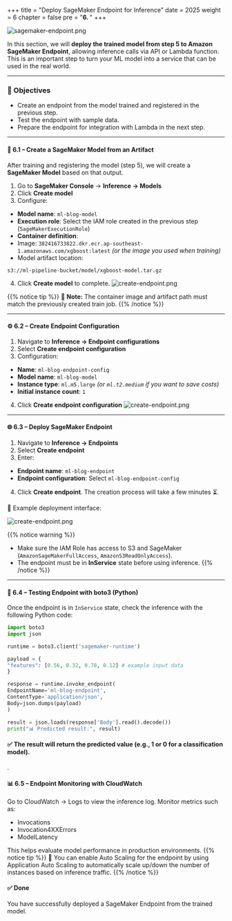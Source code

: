 +++
title = "Deploy SageMaker Endpoint for Inference"
date = 2025
weight = 6
chapter = false
pre = "<b>6. </b>"
+++

![sagemaker-endpoint.png](/images/6.0.png)

In this section, we will **deploy the trained model from step 5 to Amazon SageMaker Endpoint**, allowing inference calls via API or Lambda function. This is an important step to turn your ML model into a service that can be used in the real world.

---

### 🎯 Objectives
- Create an endpoint from the model trained and registered in the previous step.
- Test the endpoint with sample data.
- Prepare the endpoint for integration with Lambda in the next step.

---

#### 🧠 6.1 – Create a SageMaker Model from an Artifact

After training and registering the model (step 5), we will create a **SageMaker Model** based on that output.

1. Go to **SageMaker Console** → **Inference → Models**
2. Click **Create model**
3. Configure:
- **Model name**: `ml-blog-model`
- **Execution role**: Select the IAM role created in the previous step (`SageMakerExecutionRole`)
- **Container definition**:
- Image: `382416733822.dkr.ecr.ap-southeast-1.amazonaws.com/xgboost:latest` *(or the image you used when training)*
- Model artifact location:
```
s3://ml-pipeline-bucket/model/xgboost-model.tar.gz
```
4. Click **Create model** to complete.
![create-endpoint.png](/images/6-Deploy-SageMaker-Endpoint/6.1.png)

{{% notice tip %}}
📌 **Note:** The container image and artifact path must match the previously created train job.
{{% /notice %}}

---

#### ⚙️ 6.2 – Create Endpoint Configuration

1. Navigate to **Inference → Endpoint configurations**
2. Select **Create endpoint configuration**
3. Configuration:
- **Name**: `ml-blog-endpoint-config`
- **Model name**: `ml-blog-model`
- **Instance type**: `ml.m5.large` *(or `ml.t2.medium` if you want to save costs)*
- **Initial instance count**: `1`
4. Click **Create endpoint configuration**
![create-endpoint.png](/images/6-Deploy-SageMaker-Endpoint/6.2.png)

---

#### 🌐 6.3 – Deploy SageMaker Endpoint

1. Navigate to **Inference → Endpoints**
2. Select **Create endpoint**
3. Enter:
- **Endpoint name**: `ml-blog-endpoint`
- **Endpoint configuration**: Select `ml-blog-endpoint-config`
4. Click **Create endpoint**. The creation process will take a few minutes ⏳.

📸 Example deployment interface:

![create-endpoint.png](/images/6-Deploy-SageMaker-Endpoint/6.3.png)

{{% notice warning %}}
- Make sure the IAM Role has access to S3 and SageMaker (`AmazonSageMakerFullAccess`, `AmazonS3ReadOnlyAccess`).
- The endpoint must be in **InService** state before using inference.
{{% /notice %}}

---

#### 🧪 6.4 – Testing Endpoint with boto3 (Python)

Once the endpoint is in `InService` state, check the inference with the following Python code:

```python
import boto3
import json

runtime = boto3.client('sagemaker-runtime')

payload = {
"features": [0.56, 0.32, 0.78, 0.12] # example input data
}

response = runtime.invoke_endpoint(
EndpointName='ml-blog-endpoint',
ContentType='application/json',
Body=json.dumps(payload)
)

result = json.loads(response['Body'].read().decode())
print("📊 Predicted result:", result)
```
#### ✅ The result will return the predicted value (e.g., 1 or 0 for a classification model).

.

#### 📊 6.5 – Endpoint Monitoring with CloudWatch

Go to CloudWatch → Logs to view the inference log.
Monitor metrics such as:
- Invocations
- Invocation4XXErrors
- ModelLatency

This helps evaluate model performance in production environments.
{{% notice tip %}}
📌 You can enable Auto Scaling for the endpoint by using Application Auto Scaling to automatically scale up/down the number of instances based on inference traffic.
{{% /notice %}}

#### ✅ Done

You have successfully deployed a SageMaker Endpoint from the trained model.